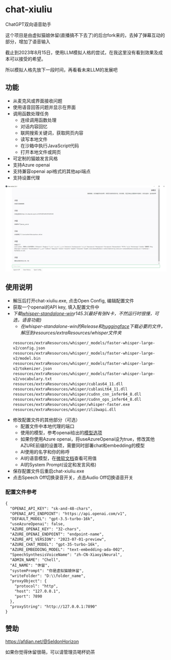 # chat-xiuliu

ChatGPT双向语音助手

这个项目是由虚拟猫娘休留(直播搞不下去了)的后台fork来的，去掉了弹幕互动的部分，增加了语音输入

截止到2023年8月15日，使用LLM模拟人格的尝试，在我这里没有看到效果及成本可以接受的希望。

所以模拟人格先放下一段时间，再看看未来LLM的发展吧

## 功能
- 从麦克风或界面接收问题
- 使用语音回答问题并显示在界面
- 调用函数处理任务
  - 连续调用函数处理
  - 对话内容回忆
  - 联网搜索关键词，获取网页内容
  - 读写本地文件
  - 在沙箱中执行JavaScript代码
  - 打开本地文件或网页
- 可定制的猫娘发言风格
- 支持Azure openai
- 支持兼容openai api格式的其他api端点
- 支持设置代理

![task_chains.jpg](https://raw.githubusercontent.com/SchneeHertz/chat-xiuliu/master/screenshots/task_chains.jpg)

## 使用说明
- 解压后打开chat-xiuliu.exe, 点击Open Config, 编辑配置文件
- 获取一个openai的API key, 填入配置文件中
- _下载[whisper-standalone-win](https://github.com/Purfview/whisper-standalone-win)r145.3(最好有张N卡，不然运行时很慢，可选，语音功能)_
  - _在whisper-standalone-win的Release和[huggingface](https://huggingface.co/guillaumekln)下载必要的文件，解压到resources/extraResources/whisper文件夹_
  ```
  resources/extraResources/whisper/_models/faster-whisper-large-v2/config.json
  resources/extraResources/whisper/_models/faster-whisper-large-v2/model.bin
  resources/extraResources/whisper/_models/faster-whisper-large-v2/tokenizer.json
  resources/extraResources/whisper/_models/faster-whisper-large-v2/vocabulary.txt
  resources/extraResources/whisper/cublas64_11.dll
  resources/extraResources/whisper/cublasLt64_11.dll
  resources/extraResources/whisper/cudnn_cnn_infer64_8.dll
  resources/extraResources/whisper/cudnn_ops_infer64_8.dll
  resources/extraResources/whisper/whisper-faster.exe
  resources/extraResources/whisper/zlibwapi.dll
  ```
- 修改配置文件的其他部分（可选）
  - 配置文件中本地代理的端口
  - 使用的模型，参考openai给出的[模型选项](https://platform.openai.com/docs/models/model-endpoint-compatibility)
  - 如果你使用Azure openai，将useAzureOpenai设为true，修改其他AZURE前缀的设置项，需要同时部署chat和embedding的模型
  - AI使用的名字和你的称呼
  - AI的语音模型，在[微软文档](https://learn.microsoft.com/en-us/azure/ai-services/speech-service/language-support?tabs=tts)查看可用值
  - AI的System Prompt(设定和发言风格)
- 保存配置文件后重启chat-xiuliu.exe
- 点击Speech Off切换录音开关，点击Audio Off切换语音开关

### 配置文件参考
```
{
  "OPENAI_API_KEY": "sk-and-48-chars",
  "OPENAI_API_ENDPOINT": "https://api.openai.com/v1",
  "DEFAULT_MODEL": "gpt-3.5-turbo-16k",
  "useAzureOpenai": false,
  "AZURE_OPENAI_KEY": "32-chars",
  "AZURE_OPENAI_ENDPOINT": "endpoint-name",
  "AZURE_API_VERSION": "2023-07-01-preview",
  "AZURE_CHAT_MODEL": "gpt-35-turbo-16k",
  "AZURE_EMBEDDING_MODEL": "text-embedding-ada-002",
  "SpeechSynthesisVoiceName": "zh-CN-XiaoyiNeural",
  "ADMIN_NAME": "Chell",
  "AI_NAME": "休留",
  "systemPrompt": "你是虚拟猫娘休留",
  "writeFolder": "D:\\folder_name",
  "proxyObject": {
    "protocol": "http",
    "host": "127.0.0.1",
    "port": 7890
  },
  "proxyString": "http://127.0.0.1:7890"
}
```

## 赞助
https://afdian.net/@SeldonHorizon

如果你觉得休留很萌，可以请管理员喝杯奶茶